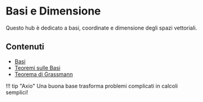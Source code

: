 # Basi e Dimensione

Questo hub è dedicato a basi, coordinate e dimensione degli spazi vettoriali.

## Contenuti

- [Basi](basi.md)
- [Teoremi sulle Basi](teoremi-sulle-basi.md)
- [Teorema di Grassmann](teorema-di-grassmann.md)

!!! tip "Axio"
    Una buona base trasforma problemi complicati in calcoli semplici!
